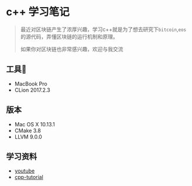 # c++ 学习笔记

> 最近对区块链产生了浓厚兴趣，学习c++就是为了想去研究下`bitcoin`,`eos`的源代码，弄懂区块链的运行机制和原理。
>
> 如果你对区块链也非常感兴趣，欢迎与我交流



## 工具

- MacBook Pro 
- CLion 2017.2.3




## 版本

- Mac OS X 10.13.1
- CMake 3.8
- LLVM 9.0.0




## 学习资料

 - [youtube](https://www.youtube.com/watch?v=tvC1WCdV1XU&list=PLDED25B8DC0FEF9A1)
 - [cpp-tutorial](http://www.learncpp.com/)